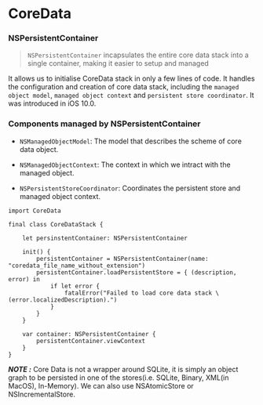 # CoreData

### NSPersistentContainer

> `NSPersistentContainer` incapsulates the entire core data stack into a single container, making it easier to setup and managed

It allows us to initialise CoreData stack in only a few lines of code. It handles the configuration and creation of core data stack, including the `managed object model`, `managed object context` and `persistent store coordinator`. It was introduced in iOS 10.0.

### Components managed by NSPersistentContainer

- `NSManagedObjectModel`: The model that describes the scheme of core data object.

- `NSManagedObjectContext`: The context in which we intract with the managed object.

- `NSPersistentStoreCoordinator`: Coordinates the persistent store and managed object context.

```
import CoreData

final class CoreDataStack {

    let persinstentContainer: NSPersistentContainer

    init() {
        persistentContainer = NSPersistentContainer(name: "coredata_file_name_without_extension")
        persistentContainer.loadPersistentStore = { (description, error) in
            if let error {
                fatalError("Failed to load core data stack \(error.localizedDescription).")
            }
        }
    }
    
    var container: NSPersistentContainer {
        persistentContainer.viewContext
    }
}
```

**_NOTE :_** Core Data is not a wrapper around SQLite, it is simply an object graph to be persisted in one of the stores(i.e. SQLite, Binary, XML(in MacOS), In-Memory). We can also use NSAtomicStore or NSIncrementalStore.
